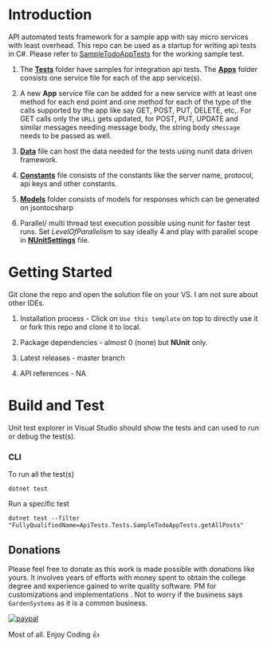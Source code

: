 # Introduction 
 API automated tests framework for a sample app with say micro services with least overhead. This repo can be used as a startup for writing api tests in C#. Please refer to [SampleTodoAppTests](Tests/SampleTodoAppTests.cs) for the working sample test.
 
 1. The **[Tests](Tests)** folder have samples for integration api tests. The **[Apps](Apps)** folder consists one service file for each of the app service(s).

 2. A new **App** service file can be added for a new service with at least one method for each end point and one method for each of the type of the calls supported by the app like say GET, POST, PUT, DELETE, etc,. For GET calls only the `URLi` gets updated, for POST, PUT, UPDATE and similar messages needing message body, the string body `sMessage` needs to be passed as well.

 3. **[Data](Data.cs)** file can host the data needed for the tests using nunit data driven framework.

 4. **[Constants](Constants.cs)** file consists of the constants like the server name, protocol, api keys and other constants.

 5. **[Models](Models)** folder consists of models for responses which can be generated on jsontocsharp

 6. Parallel/ multi thread test execution possible using nunit for faster test runs. Set *LevelOfParallelism* to say ideally 4 and play with parallel scope in **[NUnitSettings](NUnitSettings.cs)** file.

# Getting Started
 Git clone the repo and open the solution file on your VS. I am not sure about other IDEs. 

1.	Installation process - Click on `Use this template` on top to directly use it or fork this repo and clone it to local. 

2.	Package dependencies - almost 0 (none) but **NUnit** only.

3.	Latest releases - master branch

4.	API references - NA

# Build and Test
Unit test explorer in Visual Studio should show the tests and can used to run or debug the test(s).

### CLI

To run all the test(s)

```
dotnet test
```

Run a specific test

```
dotnet test --filter  "FullyQualifiedName=ApiTests.Tests.SampleTodoAppTests.getAllPosts"
```

## Donations
Please feel free to donate as this work is made possible with donations like yours. It involves years of efforts with money spent to obtain the college degree and experience gained to write quality software. PM for customizations and implementations . Not to worry if the business says `GardenSystems` as it is a common business.

[![paypal](https://www.paypalobjects.com/en_US/i/btn/btn_donateCC_LG.gif)](https://www.paypal.com/cgi-bin/webscr?cmd=_s-xclick&hosted_button_id=ZKRHDCLG22EJA)

Most of all. Enjoy Coding :+1:
